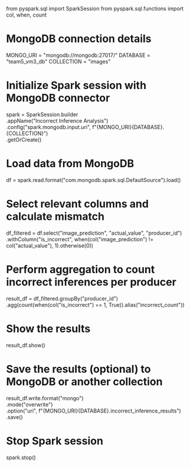 from pyspark.sql import SparkSession
from pyspark.sql.functions import col, when, count

# MongoDB connection details
MONGO_URI = "mongodb://mongodb:27017/"
DATABASE = "team5_vm3_db"
COLLECTION = "images"

# Initialize Spark session with MongoDB connector
spark = SparkSession.builder \
    .appName("Incorrect Inference Analysis") \
    .config("spark.mongodb.input.uri", f"{MONGO_URI}{DATABASE}.{COLLECTION}") \
    .getOrCreate()

# Load data from MongoDB
df = spark.read.format("com.mongodb.spark.sql.DefaultSource").load()

# Select relevant columns and calculate mismatch
df_filtered = df.select("image_prediction", "actual_value", "producer_id") \
    .withColumn("is_incorrect", when(col("image_prediction") != col("actual_value"), 1).otherwise(0))

# Perform aggregation to count incorrect inferences per producer
result_df = df_filtered.groupBy("producer_id") \
    .agg(count(when(col("is_incorrect") == 1, True)).alias("incorrect_count"))

# Show the results
result_df.show()

# Save the results (optional) to MongoDB or another collection
result_df.write.format("mongo") \
    .mode("overwrite") \
    .option("uri", f"{MONGO_URI}{DATABASE}.incorrect_inference_results") \
    .save()

# Stop Spark session
spark.stop()
